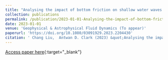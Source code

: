 ```yaml
---
title: "Analysing the impact of bottom friction on shallow water waves over idealised bottom topographies"
collection: publications
permalink: /publication/2023-01-01-Analysing-the-impact-of-bottom-friction-on-shallow-water-waves-over-idealised-bottom-topographies
date: 2023-01-01
venue: 'Geophysical & Astrophysical Fluid Dynamics (To appear)'
paperurl: 'https://doi.org/10.1080/03091929.2023.2204430'
citation: ' Chang Liu,  Antwan D. Clark (2023) &quot;Analysing the impact of bottom friction on shallow water waves over idealised bottom topographies.&quot; <i>Geophysical & Astrophysical Fluid Dynamics (To appear)</i>.'
---
```

[Access paper here](https://doi.org/10.1080/03091929.2023.2204430){:target="_blank"}
